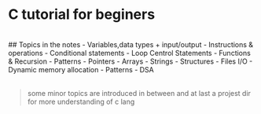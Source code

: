 # C tutorial for beginers

 <br>
## Topics in the notes
 <ls>
 - Variables,data types + input/output
 - Instructions & operations
 - Conditional statements
 - Loop Centrol Statements
 - Functions & Recursion
 - Patterns
 - Pointers
 - Arrays
 - Strings
 - Structures
 - Files I/O
 - Dynamic memory allocation
 - Patterns
 - DSA
<br>
<br>
 <blockquote>some minor topics are introduced in between and at last a projest dir for more understanding of c lang
 </blockquote>

